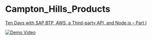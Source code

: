 # Campton_Hills_Products

[Ten Days with SAP BTP, AWS, a Third-party API, and Node.js – Part I](https://blogs.sap.com/2021/04/21/ten-days-with-sap-btp-aws-a-third-party-api-and-node.js-part-i/)
 
 [![Demo Video](http://img.youtube.com/vi/-KQAxt5-mCk/0.jpg)](https://www.youtube.com/watch?v=-KQAxt5-mCk)


